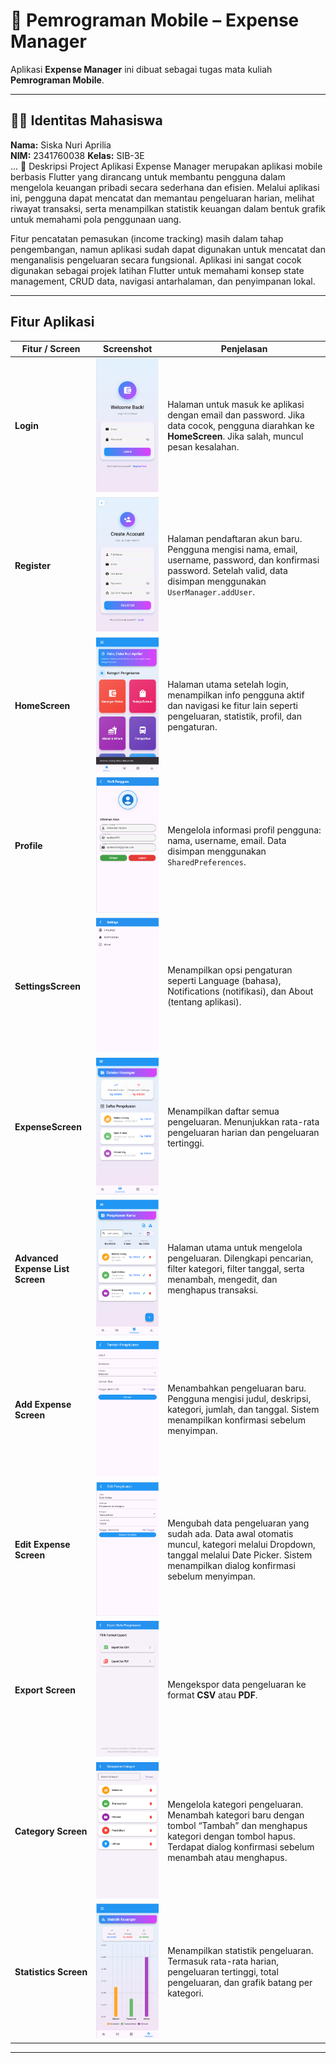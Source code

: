 # 📱 Pemrograman Mobile – Expense Manager

Aplikasi **Expense Manager** ini dibuat sebagai tugas mata kuliah **Pemrograman Mobile**.  

---

## 👩‍🎓 Identitas Mahasiswa
**Nama:** Siska Nuri Aprilia  
**NIM:** 2341760038
**Kelas:** SIB-3E  
...
📖 Deskripsi Project
Aplikasi Expense Manager merupakan aplikasi mobile berbasis Flutter yang dirancang untuk membantu pengguna dalam mengelola keuangan pribadi secara sederhana dan efisien. Melalui aplikasi ini, pengguna dapat mencatat dan memantau pengeluaran harian, melihat riwayat transaksi, serta menampilkan statistik keuangan dalam bentuk grafik untuk memahami pola penggunaan uang.

Fitur pencatatan pemasukan (income tracking) masih dalam tahap pengembangan, namun aplikasi sudah dapat digunakan untuk mencatat dan menganalisis pengeluaran secara fungsional.
Aplikasi ini sangat cocok digunakan sebagai projek latihan Flutter untuk memahami konsep state management, CRUD data, navigasi antarhalaman, dan penyimpanan lokal.

---

## Fitur Aplikasi

| Fitur / Screen | Screenshot | Penjelasan |
|----------------|-----------|------------|
| **Login** | ![Login](assets/screenshots/login.png) | Halaman untuk masuk ke aplikasi dengan email dan password. Jika data cocok, pengguna diarahkan ke **HomeScreen**. Jika salah, muncul pesan kesalahan. |
| **Register** | ![Register](assets/screenshots/register.png) | Halaman pendaftaran akun baru. Pengguna mengisi nama, email, username, password, dan konfirmasi password. Setelah valid, data disimpan menggunakan `UserManager.addUser`. |
| **HomeScreen** | ![Home](assets/screenshots/home.png) | Halaman utama setelah login, menampilkan info pengguna aktif dan navigasi ke fitur lain seperti pengeluaran, statistik, profil, dan pengaturan. |
| **Profile** | ![Profile](assets/screenshots/profile.png) | Mengelola informasi profil pengguna: nama, username, email. Data disimpan menggunakan `SharedPreferences`. |
| **SettingsScreen** | ![Settings](assets/screenshots/settings.png) | Menampilkan opsi pengaturan seperti Language (bahasa), Notifications (notifikasi), dan About (tentang aplikasi). |
| **ExpenseScreen** | ![Expense](assets/screenshots/expense.png) | Menampilkan daftar semua pengeluaran. Menunjukkan rata-rata pengeluaran harian dan pengeluaran tertinggi. |
| **Advanced Expense List Screen** | ![Advanced Expense](assets/screenshots/advanced_expense.png) | Halaman utama untuk mengelola pengeluaran. Dilengkapi pencarian, filter kategori, filter tanggal, serta menambah, mengedit, dan menghapus transaksi. |
| **Add Expense Screen** | ![Add Expense](assets/screenshots/add_expense.png) | Menambahkan pengeluaran baru. Pengguna mengisi judul, deskripsi, kategori, jumlah, dan tanggal. Sistem menampilkan konfirmasi sebelum menyimpan. |
| **Edit Expense Screen** | ![Edit Expense](assets/screenshots/edit_expense.png) | Mengubah data pengeluaran yang sudah ada. Data awal otomatis muncul, kategori melalui Dropdown, tanggal melalui Date Picker. Sistem menampilkan dialog konfirmasi sebelum menyimpan. |
| **Export Screen** | ![Export](assets/screenshots/export.png) | Mengekspor data pengeluaran ke format **CSV** atau **PDF**. |
| **Category Screen** | ![Category](assets/screenshots/category.png) | Mengelola kategori pengeluaran. Menambah kategori baru dengan tombol “Tambah” dan menghapus kategori dengan tombol hapus. Terdapat dialog konfirmasi sebelum menambah atau menghapus. |
| **Statistics Screen** | ![Statistics](assets/screenshots/statistics.png) | Menampilkan statistik pengeluaran. Termasuk rata-rata harian, pengeluaran tertinggi, total pengeluaran, dan grafik batang per kategori. |

---

